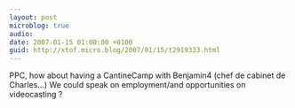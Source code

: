 ```yaml
---
layout: post
microblog: true
audio: 
date: 2007-01-15 01:00:00 +0100
guid: http://xtof.micro.blog/2007/01/15/t2919333.html
---
```

PPC, how about having a CantineCamp with Benjamin4 (chef de cabinet de Charles...) We could speak on employment/and opportunities on videocasting ?
